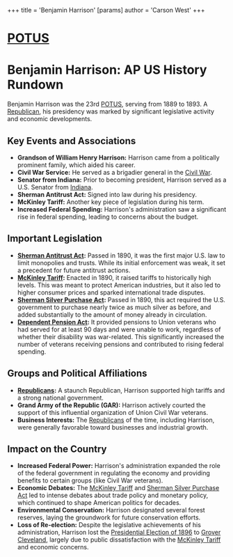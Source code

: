 +++
 title = 'Benjamin Harrison'
[params]
	author = 'Carson West'
+++
# [POTUS](./../potus/)
# Benjamin Harrison: AP US History Rundown

Benjamin Harrison was the 23rd [POTUS](./../potus/), serving from 1889 to 1893. A [Republican](./../republican/), his presidency was marked by significant legislative activity and economic developments.

## Key Events and Associations

*   **Grandson of William Henry Harrison:** Harrison came from a politically prominent family, which aided his career.
*   **Civil War Service:** He served as a brigadier general in the [Civil War](./../civil-war/).
*   **Senator from Indiana:** Prior to becoming president, Harrison served as a U.S. Senator from [Indiana](./../indiana/).
*   **Sherman Antitrust Act:** Signed into law during his presidency.
*   **McKinley Tariff:** Another key piece of legislation during his term.
*   **Increased Federal Spending:** Harrison's administration saw a significant rise in federal spending, leading to concerns about the budget.

## Important Legislation

*   **[Sherman Antitrust Act](./../sherman-antitrust-act/):** Passed in 1890, it was the first major U.S. law to limit monopolies and trusts. While its initial enforcement was weak, it set a precedent for future antitrust actions.
*   **[McKinley Tariff](./../mckinley-tariff/):** Enacted in 1890, it raised tariffs to historically high levels. This was meant to protect American industries, but it also led to higher consumer prices and sparked international trade disputes.
*   **[Sherman Silver Purchase Act](./../sherman-silver-purchase-act/):** Passed in 1890, this act required the U.S. government to purchase nearly twice as much silver as before, and added substantially to the amount of money already in circulation.
*   **[Dependent Pension Act](./../dependent-pension-act/):** It provided pensions to Union veterans who had served for at least 90 days and were unable to work, regardless of whether their disability was war-related. This significantly increased the number of veterans receiving pensions and contributed to rising federal spending.

## Groups and Political Affiliations

*   **[Republicans](./../republicans/):** A staunch Republican, Harrison supported high tariffs and a strong national government.
*   **Grand Army of the Republic (GAR):** Harrison actively courted the support of this influential organization of Union Civil War veterans.
*   **Business Interests:** The [Republicans](./../republicans/) of the time, including Harrison, were generally favorable toward businesses and industrial growth.

## Impact on the Country

*   **Increased Federal Power:** Harrison's administration expanded the role of the federal government in regulating the economy and providing benefits to certain groups (like Civil War veterans).
*   **Economic Debates:** The [McKinley Tariff](./../mckinley-tariff/) and [Sherman Silver Purchase Act](./../sherman-silver-purchase-act/) led to intense debates about trade policy and monetary policy, which continued to shape American politics for decades.
*   **Environmental Conservation:** Harrison designated several forest reserves, laying the groundwork for future conservation efforts.
*   **Loss of Re-election:** Despite the legislative achievements of his administration, Harrison lost the [Presidential Election of 1896](./../presidential-election-of-1896/) to [Grover Cleveland](./../grover-cleveland/), largely due to public dissatisfaction with the [McKinley Tariff](./../mckinley-tariff/) and economic concerns.
